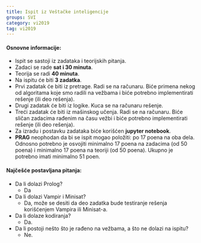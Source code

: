 ```yaml
---
title: Ispit iz Veštačke inteligencije
groups: SVI
category: vi2019
tag: vi2019
---
```


#### Osnovne informacije:
- Ispit se sastoji iz zadataka i teorijskih pitanja.
- Zadaci se rade **sat i 30 minuta**.
- Teorija se radi **40 minuta**.
- Na ispitu će biti **3 zadatka**.
- Prvi zadatak će biti iz pretrage. Radi se na računaru. Biće primena nekog od algoritama koje smo radili na vežbama i biće potrebno implementirati rešenje (ili deo rešenja).
- Drugi zadatak će biti iz logike. Kuca se na računaru rešenje.
- Treći zadatak će biti iz mašinskog učenja. Radi se na računaru. Biće sličan zadacima rađenim na času vežbi i biće potrebno implementirati rešenje (ili deo rešenja).
- Za izradu i postavku zadataka biće korišćen **jupyter notebook**.
- **PRAG** neophodan da bi se ispit mogao položiti: po 17 poena na oba dela. Odnosno potrebno je osvojiti minimalno 17 poena na zadacima (od 50 poena) i minimalno 17 poena na teoriji (od 50 poena). Ukupno je potrebno imati minimalno 51 poen. 



#### Najčešće postavljana pitanja:
- Da li dolazi Prolog?
	- Da
- Da li dolazi Vampir i Minisat?
	- Da, može se desiti da deo zadatka bude testiranje rešenja korišćenjem Vampira ili Minisat-a.
- Da li dolaze kodiranja?
	- Da.
- Da li postoji nešto što je rađeno na vežbama, a što ne dolazi na ispitu?
	- Ne. 
